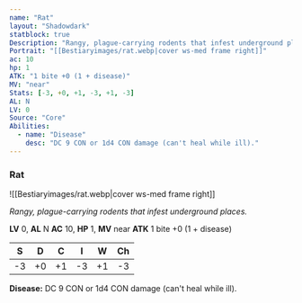 ```yaml
---
name: "Rat"
layout: "Shadowdark"
statblock: true
Description: "Rangy, plague-carrying rodents that infest underground places."
Portrait: "[[Bestiaryimages/rat.webp|cover ws-med frame right]]"
ac: 10
hp: 1
ATK: "1 bite +0 (1 + disease)"
MV: "near"
Stats: [-3, +0, +1, -3, +1, -3]
AL: N
LV: 0
Source: "Core"
Abilities:
  - name: "Disease"
    desc: "DC 9 CON or 1d4 CON damage (can't heal while ill)."
---
```


### Rat

![[Bestiaryimages/rat.webp|cover ws-med frame right]]

_Rangy, plague-carrying rodents that infest underground places._

**LV** 0, **AL** N
**AC** 10, **HP** 1, **MV** near
**ATK** 1 bite +0 (1 + disease)

|  S  |  D  |  C  |  I  |  W  |  Ch  |
|:---:|:---:|:---:|:---:|:---:|:----:|
| -3 | +0 | +1 | -3 | +1 | -3 |

**Disease:** DC 9 CON or 1d4 CON damage (can't heal while ill).

